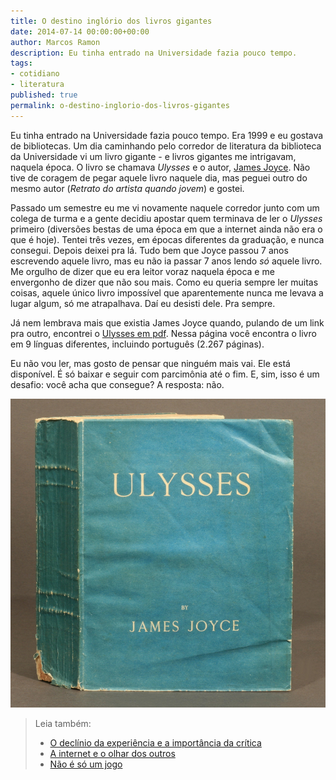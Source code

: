```yaml
---
title: O destino inglório dos livros gigantes
date: 2014-07-14 00:00:00+00:00
author: Marcos Ramon
description: Eu tinha entrado na Universidade fazia pouco tempo.
tags:
- cotidiano
- literatura
published: true
permalink: o-destino-inglorio-dos-livros-gigantes
---
```

Eu tinha entrado na Universidade fazia pouco tempo. Era 1999 e eu gostava de bibliotecas. Um dia caminhando pelo corredor de literatura da biblioteca da Universidade vi um livro gigante - e livros gigantes me intrigavam, naquela época. O livro se chamava *Ulysses* e o autor, [James Joyce](http://en.wikipedia.org/wiki/James_Joyce). Não tive de coragem de pegar aquele livro naquele dia, mas peguei outro do mesmo autor (*Retrato do artista quando jovem*) e gostei.
    
Passado um semestre eu me vi novamente naquele corredor junto com um colega de turma e a gente decidiu apostar quem terminava de ler o *Ulysses* primeiro (diversões bestas de uma época em que a internet ainda não era o que é hoje). Tentei três vezes, em épocas diferentes da graduação, e nunca consegui. Depois deixei pra lá. Tudo bem que Joyce passou 7 anos escrevendo aquele livro, mas eu não ia passar 7 anos lendo *só* aquele livro. Me orgulho de dizer que eu era leitor voraz naquela época e me envergonho de dizer que não sou mais. Como eu queria sempre ler muitas coisas, aquele único livro impossível que aparentemente nunca me levava a lugar algum, só me atrapalhava. Daí eu desisti dele. Pra sempre.
    
Já nem lembrava mais que existia James Joyce quando, pulando de um link pra outro, encontrei o [Ulysses em pdf](http://monoskop.org/log/?p=9790). Nessa página você encontra o livro em 9 línguas diferentes, incluindo português (2.267 páginas).
    
Eu não vou ler, mas gosto de pensar que ninguém mais vai. Ele está disponível. É só baixar e seguir com parcimônia até o fim. E, sim, isso é um desafio: você acha que consegue? A resposta: não.

<img src="/assets/img/joyce-ulysses.jpg">



> Leia também:
> - <a href="/o-declinio-da-experiencia-e-a-importancia-da-critica">O declínio da experiência e a importância da crítica</a>
> - <a href="/a-internet-e-o-olhar-dos-outros">A internet e o olhar dos outros</a>
> - <a href="/nao-e-so-um-jogo">Não é só um jogo</a>
